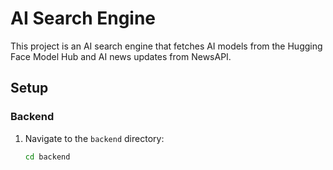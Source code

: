 # AI Search Engine

This project is an AI search engine that fetches AI models from the Hugging Face Model Hub and AI news updates from NewsAPI.

## Setup

### Backend

1. Navigate to the `backend` directory:
   ```bash
   cd backend
